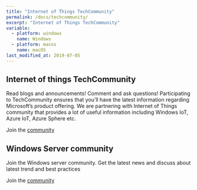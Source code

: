 ```yaml
---
title: "Internet of Things TechCommunity"
permalink: /docs/techcommunity/
excerpt: "Internet of Things TechCommunity"
variable:
  - platform: windows
    name: Windows
  - platform: macos
    name: macOS
last_modified_at: 2019-07-05
---
```


## Internet of things TechCommunity

Read blogs and announcements! Comment and ask questions! Participating to TechCommunity ensures that you’ll have the latest information regarding Microsoft’s product offering. We are partnering with Internet of Things community that provides a lot of useful information including Windows IoT, Azure IoT, Azure Sphere etc.

Join the [community](https://techcommunity.microsoft.com/t5/Internet-of-Things-IoT/ct-p/IoT)

## Windows Server community

Join the Windows server community. Get the latest news and discuss about latest trend and best practices

Join the [community](https://techcommunity.microsoft.com/t5/Windows-Server/ct-p/Windows-Server)